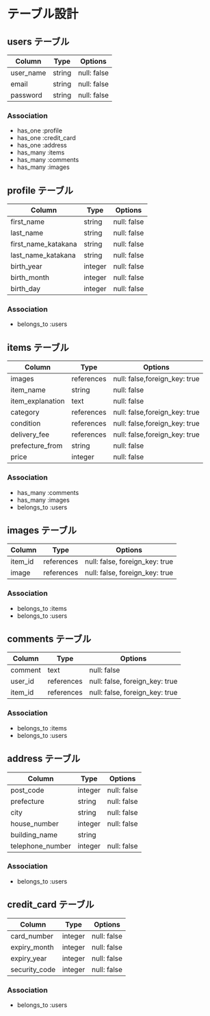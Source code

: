 # テーブル設計

## users テーブル

| Column    | Type   | Options     |
| --------- | ------ | ----------- |
| user_name | string | null: false |
| email     | string | null: false |
| password  | string | null: false |

### Association

- has_one :profile
- has_one :credit_card
- has_one :address
- has_many :items
- has_many :comments
- has_many :images

## profile テーブル

| Column              | Type    | Options     |
| ------------------- | ------- | ----------- |
| first_name          | string  | null: false |
| last_name           | string  | null: false |
| first_name_katakana | string  | null: false |
| last_name_katakana  | string  | null: false |
| birth_year          | integer | null: false |
| birth_month         | integer | null: false |
| birth_day           | integer | null: false |

### Association

- belongs_to :users

## items テーブル

| Column           | Type       | Options                       |
| ---------------- | ---------- | ----------------------------- |
| images           | references | null: false,foreign_key: true |
| item_name        | string     | null: false                   |
| item_explanation | text       | null: false                   |
| category         | references | null: false,foreign_key: true |
| condition        | references | null: false,foreign_key: true |
| delivery_fee     | references | null: false,foreign_key: true |
| prefecture_from  | string     | null: false                   |
| price            | integer    | null: false                   |

### Association

- has_many :comments
- has_many :images
- belongs_to :users

## images テーブル

| Column  | Type       | Options                        |
| ------- | ---------- | ------------------------------ |
| item_id | references | null: false, foreign_key: true |
| image   | references | null: false, foreign_key: true |

### Association

- belongs_to :items
- belongs_to :users

## comments テーブル

| Column  | Type       | Options                        |
| ------- | ---------- | ------------------------------ |
| comment | text       | null: false                    |
| user_id | references | null: false, foreign_key: true |
| item_id | references | null: false, foreign_key: true |

### Association

- belongs_to :items
- belongs_to :users

## address テーブル

| Column           | Type       | Options     |
| ---------------- | ---------- | ----------- |
| post_code        | integer    | null: false |
| prefecture       | string     | null: false |
| city             | string     | null: false |
| house_number     | integer    | null: false |
| building_name    | string     |             |
| telephone_number | integer    | null: false |

### Association

- belongs_to :users

## credit_card テーブル

| Column        | Type       | Options     |
| ------------- | ---------- | ----------- |
| card_number   | integer    | null: false |
| expiry_month  | integer    | null: false |
| expiry_year   | integer    | null: false |
| security_code | integer    | null: false |

### Association

- belongs_to :users